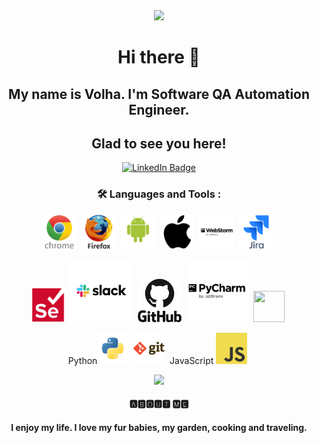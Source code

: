 <div align="center">
<div id="header" align="center">
   <img src="https://media.giphy.com/media/v1.Y2lkPTc5MGI3NjExNmptNDNieHoyaDh5MXNnbnh0ZHFpejZ2N2k0a2M4ZXdkd25xeXIyNCZlcD12MV9pbnRlcm5hbF9naWZfYnlfaWQmY3Q9Zw/TdjQAgDIkRsYm1HUbt/giphy.gif" width="200"/>
</div>
  
# Hi there 👋
<div align="center">
  
## My name is Volha. I'm Software QA Automation Engineer.
  <div align="center">
    
## Glad to see you here!
  <div align="center">
    
<div id="badges">
  <a href="https://www.linkedin.com/in/volha-bratuhin-954b37303/">
    <img src="https://img.shields.io/badge/LinkedIn-blue?style=for-the-badge&logo=linkedin&logoColor=white" alt="LinkedIn Badge"/>
  </a>


### :hammer_and_wrench: Languages and Tools :
<div align="center">
  
<div>
  
  <img src="https://github.com/devicons/devicon/blob/master/icons/chrome/chrome-original-wordmark.svg" title="Chrome" alt="Chrome" width="55"/>&nbsp;
  <img src="https://github.com/devicons/devicon/blob/master/icons/firefox/firefox-original-wordmark.svg" title="Firefox" alt="Firefox" width="55"/>&nbsp; 
  <img src="https://github.com/devicons/devicon/blob/master/icons/android/android-original-wordmark.svg" title="Android" alt="Android" width="55"/>&nbsp;
  <img src="https://github.com/devicons/devicon/blob/master/icons/apple/apple-original.svg" title="Apple" alt="Apple" width="55"/>&nbsp; 
  <img src="https://github.com/devicons/devicon/blob/master/icons/webstorm/webstorm-original-wordmark.svg" title="Webstorm" alt="Webstorm" width="55"/>&nbsp; 
  <img src="https://github.com/devicons/devicon/blob/master/icons/jira/jira-original-wordmark.svg" title="Jira" alt="Jira" width="55"/>&nbsp;  

 <img src="https://github.com/devicons/devicon/blob/master/icons/selenium/selenium-original.svg" alt="Selenium" width="55"/>&nbsp;
 <img src="https://github.com/devicons/devicon/blob/master/icons/slack/slack-original-wordmark.svg" width="100" height="100" />&nbsp;
 <img src="https://github.com/devicons/devicon/blob/master/icons/github/github-original-wordmark.svg" width="70" height="70" />&nbsp;
 <img src="https://github.com/devicons/devicon/blob/master/icons/pycharm/pycharm-original-wordmark.svg" width="100" height="100" />&nbsp;
  <img src="https://upload.wikimedia.org/wikipedia/commons/thumb/d/d5/Selenium_Logo.png/861px-Selenium_Logo.png?20200511151950" width="50" height="50" />&nbsp;

  Python<img src="https://raw.githubusercontent.com/github/explore/80688e429a7d4ef2fca1e82350fe8e3517d3494d/topics/python/python.png" width="50" height="50" />&nbsp; 
  <img src="https://raw.githubusercontent.com/github/explore/80688e429a7d4ef2fca1e82350fe8e3517d3494d/topics/git/git.png" width="50" height="50" />&nbsp;
    JavaScript <img src="https://raw.githubusercontent.com/github/explore/80688e429a7d4ef2fca1e82350fe8e3517d3494d/topics/javascript/javascript.png" width="50" height="50" />&nbsp;

<div align="center">
<div id="header" align="center">
   <img src="https://camo.githubusercontent.com/b70081ec9c6d16a35bf18610619030bfc810cda3118051cf75ace93700e233c1/68747470733a2f2f63646e2e6472696262626c652e636f6d2f75736572732f313336343032392f73637265656e73686f74732f31363039333236382f6d656469612f36386538326137666234393034363134613930363664366235343063313462322e676966" width="300"/>
</div>

<h4>🅰🅱🅾🆄🆃 🅼🅴 </h4>
<div align="center">
  
#### I enjoy my life. I love my fur babies, my garden, cooking and traveling. 
<div align="center">



<!--
**Volha-bratuhin/Volha-bratuhin** is a ✨ _special_ ✨ repository because its `README.md` (this file) appears on your GitHub profile.

Here are some ideas to get you started:

- 🔭 I’m currently working on ...
- 🌱 I’m currently learning ...
- 👯 I’m looking to collaborate on ...
- 🤔 I’m looking for help with ...
- 💬 Ask me about ...
- 📫 How to reach me: ...
- 😄 Pronouns: ...
- ⚡ Fun fact: ...
-->

